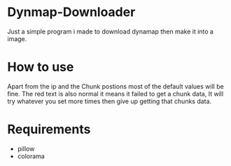 # Dynmap-Downloader
Just a simple program i made to download dynamap then make it into a image.

# How to use
Apart from the ip and the Chunk postions most of the default values will be fine.
The red text is also normal it means it failed to get a chunk data, It will try whatever you set more times then give up getting that chunks data.

# Requirements
 - pillow
 - colorama

